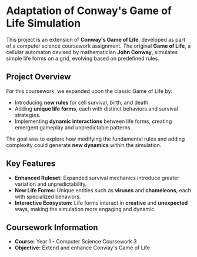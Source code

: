 # Adaptation of Conway's Game of Life Simulation  

This project is an extension of **Conway's Game of Life**, developed as part of a computer science coursework assignment. The original **Game of Life**, a cellular automaton devised by mathematician **John Conway**, simulates simple life forms on a grid, evolving based on predefined rules.  

## Project Overview  

For this coursework, we expanded upon the classic Game of Life by:  

- Introducing **new rules** for cell survival, birth, and death.  
- Adding **unique life forms**, each with distinct behaviors and survival strategies.  
- Implementing **dynamic interactions** between life forms, creating emergent gameplay and unpredictable patterns.  

The goal was to explore how modifying the fundamental rules and adding complexity could generate **new dynamics** within the simulation.  

## Key Features  

- **Enhanced Ruleset:** Expanded survival mechanics introduce greater variation and unpredictability.  
- **New Life Forms:** Unique entities such as **viruses** and **chameleons**, each with specialized behaviors.  
- **Interactive Ecosystem:** Life forms interact in **creative** and **unexpected** ways, making the simulation more engaging and dynamic.  

## Coursework Information  
- **Course:** Year 1 - Computer Science Coursework 3  
- **Objective:** Extend and enhance Conway's Game of Life  

